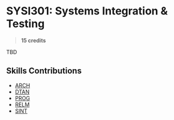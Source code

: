 # SYSI301:  Systems Integration & Testing

> **15 credits**

TBD

## Skills Contributions

- [ARCH](../skills/arch.md)
- [DTAN](../skills/dtan.md)
- [PROG](../skills/prog.md)
- [RELM](../skills/relm.md)
- [SINT](../skills/sint.md)
